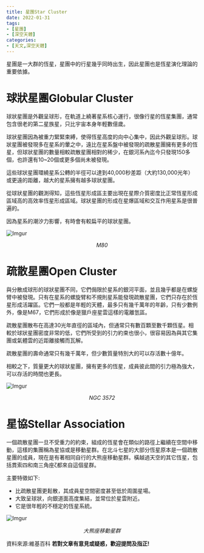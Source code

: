 ```yaml
---
title: 星團Star Cluster
date: 2022-01-31
tags: 
- [星團]
- [深空天體]
categories:
- [天文,深空天體]
---
```

星團是一大群的恆星，星團中的行星幾乎同時出生，因此星團也是恆星演化理論的重要依據。<!-- more -->

# 球狀星團Globular Cluster

球狀星團是外觀呈球形，在軌道上繞著星系核心運行，很像行星的恆星集團，通常包含很老的第二星族星，只比宇宙本身年輕數億歲。

球狀星團因為被重力緊緊束縛，使得恆星高度的向中心集中，因此外觀呈球形。球狀星團被發現多在星系的暈之中，遠比在星系盤中被發現的疏散星團擁有更多的恆星，但球狀星團的數量相較疏散星團相對的稀少，在銀河系內迄今只發現150多個，也許還有10~20個或更多個尚未被發現。

這些球狀星團環繞星系公轉的半徑可以達到40,000秒差距（大約130,000光年）或更遠的距離，越大的星系擁有越多球狀星團。

從球狀星團的觀測得知，這些恆星形成區主要出現在星際介質密度比正常恆星形成區域高的高效率恆星形成區域。球狀星團的形成在星爆區域和交互作用星系是很普遍的。

因為星系的潮汐力影響，有時會有較扁平的球狀星團。

![Imgur](https://i.imgur.com/VEWzybVl.jpg) <center>*M80*</center>

# 疏散星團Open Cluster

與分散成球形的球狀星團不同，它們侷限於星系的銀河平面，並且幾乎都是在螺旋臂中被發現。只有在星系的螺旋臂和不規則星系能發現疏散星團，它們只存在於恆星形成活躍區。它們一般都是年輕的天體，最多只有幾千萬年的年齡，只有少數例外，像是M67，它們形成於像是獵戶座星雲這樣的電離氫區。

疏散星團散布在高達30光年直徑的區域內，但通常只有數百顆至數千顆恆星。相較於球狀星團密度非常的低，它們所受到的引力約束也很小，很容易因為與其它集團或氣體雲的近距離接觸而瓦解。

疏散星團的壽命通常只有幾千萬年，但少數質量特別大的可以存活數十億年。

相較之下，質量更大的球狀星團，擁有更多的恆星，成員彼此間的引力極為強大，可以存活的時間也更長。

![Imgur](https://i.imgur.com/VsYFrv2l.jpg) <center>*NGC 3572*</center>

# 星協Stellar Association

一個疏散星團一旦不受重力的約束，組成的恆星會在類似的路徑上繼續在空間中移動，這樣的集團稱為星協或是移動星群。在北斗七星的大部分恆星原本是一個疏散星團的成員，現在是有著相同自行的大熊座移動星群。橫越過天空的其它恆星，包括貫索四和南三角座ζ都來自這個星群。

主要特徵如下:
+ 比疏散星團更鬆散，其成員星空間密度甚至低於周圍星場。
+ 大致呈球狀，向銀道面高度集結，並常位於星雲附近。
+ 它是很年輕的不穩定的恆星系統。

![Imgur](https://i.imgur.com/atixynql.jpg) <center>*大熊座移動星群*</center>

資料來源:維基百科
**若對文章有意見或疑惑，歡迎提問及指正!**